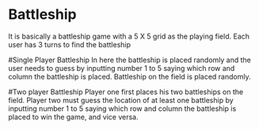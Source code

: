# Battleship
It is basically a battleship game with a 5 X 5 grid as the playing field. Each user has 3 turns to find the battleship

#Single Player Battleship
In here the battleship is placed randomly and the user needs to guess by inputting number 1 to 5 saying which row and column the battleship is placed. Battleship on the field is placed randomly.

#Two player Battleship
Player one first places his two battleships on the field. Player two must guess the location of at least one battleship by inputting number 1 to 5 saying which row and column the battleship is placed to win the game, and vice versa.
